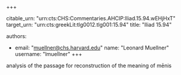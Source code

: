 +++


citable_urn: "urn:cts:CHS:Commentaries.AHCIP:Iliad.15.94.wEHjHxT"
target_urn: "urn:cts:greekLit:tlg0012.tlg001:15.94"
title: "Iliad 15.94"

authors:
- email: "muellner@chs.harvard.edu"
  name: "Leonard Muellner"
  username: "lmuellner"
+++

<p>analysis of the passage for reconstruction of the meaning of mēnis</p>